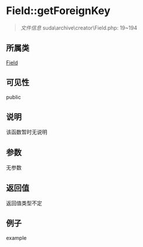 # Field::getForeignKey

> *文件信息* suda\archive\creator\Field.php: 19~194
## 所属类 

[Field](../Field.md)

## 可见性

  public  
## 说明

该函数暂时无说明

## 参数

无参数

## 返回值
返回值类型不定

## 例子

example